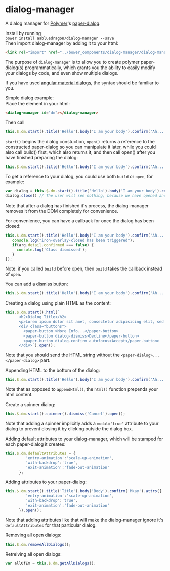# dialog-manager
A dialog manager for [Polymer](https://www.polymer-project.org)'s [paper-dialog](https://elements.polymer-project.org/elements/paper-dialog?active=paper-dialog&view=demo:demo/index.html).

Install by running<br/>
`bower install aabluedragon/dialog-manager --save`<br/>
Then import dialog-manager by adding it to your html:<br/>
```html
<link rel="import" href="../bower_components/dialog-manager/dialog-manager.html">
```

The purpose of `dialog-manager` is to allow you to create polymer paper-dialog(s) programmatically, which grants you the ability to easily modify your dialogs by code, and even show multiple dialogs.

If you have used [angular material dialogs](https://material.angularjs.org/latest/#/demo/material.components.dialog), the syntax should be familiar to you.

Simple dialog example: <br/>
Place the element in your html: 
```html
<dialog-manager id="dm"></dialog-manager>
```
Then call
```javascript
this.$.dm.start().title('Hello').body('I am your body').confirm('Ah... Ok').open();
```

`start()` begins the dialog constuction, `open()` returns a reference to the constructed paper-dialog so you can manipulate it later, while you could also call build() first, which also returns it, and then call open() after you have finished preparing the dialog:
```javascript
this.$.dm.start().title('Hello').body('I am your body').confirm('Ah... Ok').build().open();
```

To get a reference to your dialog, you could use both `build` or `open`, for example:
```javascript
var dialog = this.$.dm.start().title('Hello').body('I am your body').confirm('Ah... Ok').open();
dialog.close() // The user will see nothing, because we have opened and closed the dialog immediately.
```
Note that after a dialog has finished it's process, the dialog-manager removes it from the DOM completely for convenience.

For convenience, you can have a callback for once the dialog has been closed:
```javascript
this.$.dm.start().title('Hello').body('I am your body').confirm('Ah... Ok').dismiss('Nah').open(function(arg){
   console.log("iron-overlay-closed has been triggered");
   if(arg.detail.confirmed === false) {
     console.log('Class dismissed');
   }
});
```
Note: if you called `build` before open, then `build` takes the callback instead of `open`.

You can add a dismiss button:
```javascript
this.$.dm.start().title('Hello').body('I am your body').confirm('Ah... Ok').dismiss('No thanks').open();
```

Creating a dialog using plain HTML as the content:
```javascript
this.$.dm.start().html(`
      <h2>Dialog Title</h2>
      <p>Lorem ipsum dolor sit amet, consectetur adipisicing elit, sed do eiusmod tempor incididunt ut labore et dolore magna aliqua. Ut enim ad minim veniam, quis nostrud exercitation ullamco laboris nisi ut aliquip ex ea commodo consequat. Duis aute irure dolor in reprehenderit in voluptate velit esse cillum dolore eu fugiat nulla pariatur. Excepteur sint occaecat cupidatat non proident, sunt in culpa qui officia deserunt mollit anim id est laborum.</p>
      <div class="buttons">
        <paper-button >More Info...</paper-button>
        <paper-button dialog-dismiss>Decline</paper-button>
        <paper-button dialog-confirm autofocus>Accept</paper-button>
      </div>`).open();
```
Note that you should send the HTML string without the `<paper-dialog>...</paper-dialog>` part.

Appending HTML to the bottom of the dialog:
```javascript
this.$.dm.start().title('Hello').body('I am your body').confirm('Ah... Ok').dismiss('No thanks').appendHtml("<div>Extra content</div>").open();
```
Note that as opposed to `appendHtml()`, the `html()` function prepends your html content.

Create a spinner dialog:
```javascript
this.$.dm.start().spinner().dismiss('Cancel').open();
```
Note that adding a spinner implicitly adds a `modal="true"` attribute to your dialog to prevent closing it by clicking outside the dialog box.

Adding default attributes to your dialog-manager, which will be stamped for each paper-dialog it creates:
```javascript
this.$.dm.defaultAttributes = {
         'entry-animation':'scale-up-animation',
         'with-backdrop':'true',
         'exit-animation':'fade-out-animation'
      };
```

Adding attributes to your paper-dialog:
```javascript
this.$.dm.start().title('Title').body('Body').confirm('Mkay').attrs({
         'entry-animation':'scale-up-animation',
         'with-backdrop':'true',
         'exit-animation':'fade-out-animation'
      }).open();
```
Note that adding attributes like that will make the dialog-manager ignore it's `defaultAttributes` for that particular dialog.

Removing all open dialogs:
```javascript
this.$.dm.removeAllDialogs();
```

Retreiving all open dialogs:
```javascript
var allOfEm = this.$.dm.getAllDialogs();
```
